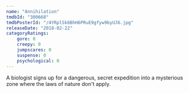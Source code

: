 ```yaml
---
name: "Annihilation"
tmdbId: "300668"
tmdbPosterId: "/4YRplSk6BhH6PRuE9gfyw9byUJ6.jpg"
releaseDate: "2018-02-22"
categoryRatings:
    gore: 0
    creepy: 0
    jumpscares: 0
    suspense: 0
    psychological: 0
---
```

A biologist signs up for a dangerous, secret expedition into a mysterious zone where the laws of nature don't apply.
